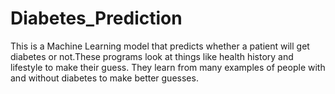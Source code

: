 # Diabetes_Prediction
This is a Machine Learning model that predicts whether a patient will get diabetes or not.These programs look at things like health history and lifestyle to make their guess. They learn from many examples of people with and without diabetes to make better guesses. 
